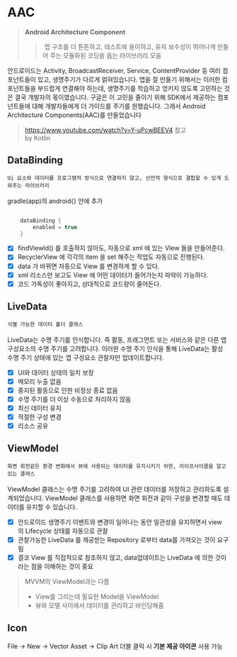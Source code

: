 # AAC
> __Android Architecture Component__
>> 앱 구조를 더 튼튼하고, 테스트에 용이하고, 유지 보수성이 뛰어나게 만들어 주는 모듈화된 코딩을 돕는 라이브러리 모음 


안드로이드는 Activity, BroadcastReceiver, Service, ContentProvider 등 여러 컴포넌트들이 있고, 생명주기가 다르게 얽혀있습니다. 앱을 잘 만들기 위해서는 이러한 컴포넌트들을 부드럽게 연결해야 하는데, 생명주기를 학습하고 엉키지 않도록 고민하는 것은 결국 개발자의 몫이였습니다. 구글은 이 고민을 줄이기 위해 SDK에서 제공하는 컴포넌트들에 대해 개발자들에게 더 가이드를 주기를 원했습니다. 그래서 Android Architecture Components(AAC)를 만들었습니다


>https://www.youtube.com/watch?v=Y-uPcwBEEV4 참고</br>
by Kotlin

DataBinding
-----------
`Ui 요소와 데이터를 프로그램적 방식으로 연결하지 않고, 선언적 형식으로 결합할 수 있게 도와주는 라이브러리`      
</br>gradle(app)의 android{} 안에 추가
```kotlin

    dataBinding {
        enabled = true
    }
```
- [x] findViewId() 를 호출하지 않아도, 자동으로 xml 에 있는 VIew 들을 만들어준다.
- [x] RecyclerView 에 각각의 item 을 set 해주는 작업도 자동으로 진행된다.
- [x] data 가 바뀌면 자동으로 View 를 변경하게 할 수 있다.
- [x] xml 리소스만 보고도 View 에 어떤 데이터가 들어가는지 파악이 가능하다.
- [x] 코드 가독성이 좋아지고, 상대적으로 코드량이 줄어든다.

LiveData
--------
`식별 가능한 데이터 홀더 클래스`</br></br>
 LiveData는 수명 주기를 인식합니다. 즉 활동, 프래그먼트 또는 서비스와 같은 다른 앱 구성요소의 수명 주기를 고려합니다. 이러한 수명 주기 인식을 통해 LiveData는 활성 수명 주기 상태에 있는 앱 구성요소 관찰자만 업데이트합니다.</br>
- [x] UI와 데이터 상태의 일치 보장
- [x] 메모리 누출 없음
- [x] 중지된 활동으로 인한 비정상 종료 없음
- [x] 수명 주기를 더 이상 수동으로 처리하지 않음
- [x] 최신 데이터 유지
- [x] 적절한 구성 변경
- [x] 리소스 공유

ViewModel
---------
`화면 회전같은 환경 변화에서 뷰에 사용되는 데이터를 유지시키기 위한, 라이프사이클을 알고있는 클래스`</br></br>
ViewModel 클래스는 수명 주기를 고려하여 UI 관련 데이터를 저장하고 관리하도록 설계되었습니다. ViewModel 클래스를 사용하면 화면 회전과 같이 구성을 변경할 때도 데이터를 유지할 수 있습니다. </br>
- [x] 안드로이드 생명주기 이벤트와 변경이 일어나는 동안 일관성을 유지하면서 view의 Lifecycle 상태를 자동으로 관찰
- [x] 관찰가능한 LiveData 를 제공받는 Repository 로부터 data를 가져오는 것이 요구됨
- [x] 결코 View 를 직접적으로 참조하지 않고, data업데이트는 LiveData 에 의한 것이라는 점을 이해하는 것이 중요
> MVVM의 ViewModel과는 다름</br> 
> + View를 그리는데 필요한 Model을 ViewModel</br> 
> + 뷰와 모델 사이에서 데이터를 관리하고 바인딩해줌





Icon
----
File -> New -> Vector Asset -> Clip Art 더블 클릭 시 __기본 제공 아이콘__ 사용 가능

